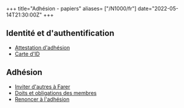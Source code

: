 +++
title="Adhésion - papiers"
aliases= ["/N1000/fr"]
date="2022-05-14T21:30:00Z"
+++

## Identité et d'authentification
- [Attestation d'adhésion](@/membership/obtain-certificate.fr.md)
- [Carte d'ID](/N1005)

## Adhésion
- [Inviter d'autres à Farer](@/membership/invite-others.md)
- [Doits et obligations des membres](@/membership/user-rights.md)
- [Renoncer à l'adhésion](/N1004)